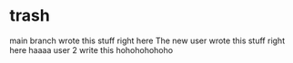 # trash

main branch wrote this stuff right here
The new user wrote this stuff right here haaaa
user 2 write this hohohohohoho